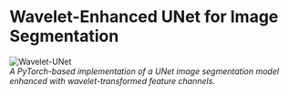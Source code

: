 # Wavelet-Enhanced UNet for Image Segmentation

![Wavelet-UNet](https://img.shields.io/badge/model-wavelet--unet-blue)  
*A PyTorch-based implementation of a UNet image segmentation model enhanced with wavelet-transformed feature channels.*
